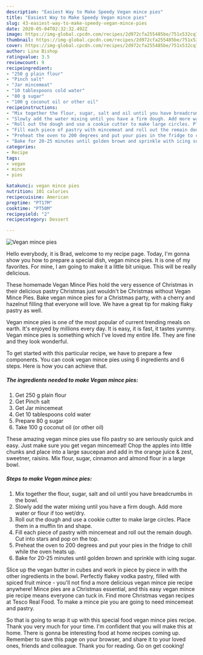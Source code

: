 ```yaml
---
description: "Easiest Way to Make Speedy Vegan mince pies"
title: "Easiest Way to Make Speedy Vegan mince pies"
slug: 43-easiest-way-to-make-speedy-vegan-mince-pies
date: 2020-05-04T02:32:32.492Z
image: https://img-global.cpcdn.com/recipes/2d972cfa255485be/751x532cq70/vegan-mince-pies-recipe-main-photo.jpg
thumbnail: https://img-global.cpcdn.com/recipes/2d972cfa255485be/751x532cq70/vegan-mince-pies-recipe-main-photo.jpg
cover: https://img-global.cpcdn.com/recipes/2d972cfa255485be/751x532cq70/vegan-mince-pies-recipe-main-photo.jpg
author: Lina Bishop
ratingvalue: 3.5
reviewcount: 9
recipeingredient:
- "250 g plain flour"
- "Pinch salt"
- "Jar mincemeat"
- "10 tablespoons cold water"
- "80 g sugar"
- "100 g coconut oil or other oil"
recipeinstructions:
- "Mix together the flour, sugar, salt and oil until you have breadcrumbs in the bowl."
- "Slowly add the water mixing until you have a firm dough. Add more water or flour if too wet/dry."
- "Roll out the dough and use a cookie cutter to make large circles. Place them in a muffin tin and shape."
- "Fill each piece of pastry with mincemeat and roll out the remain dough. Cut into stars and pop on the top."
- "Preheat the oven to 200 degrees and put your pies in the fridge to chill while the oven heats up."
- "Bake for 20-25 minutes until golden brown and sprinkle with icing sugar."
categories:
- Recipe
tags:
- vegan
- mince
- pies

katakunci: vegan mince pies 
nutrition: 101 calories
recipecuisine: American
preptime: "PT17M"
cooktime: "PT50M"
recipeyield: "2"
recipecategory: Dessert

---
```



![Vegan mince pies](https://img-global.cpcdn.com/recipes/2d972cfa255485be/751x532cq70/vegan-mince-pies-recipe-main-photo.jpg)

Hello everybody, it is Brad, welcome to my recipe page. Today, I'm gonna show you how to prepare a special dish, vegan mince pies. It is one of my favorites. For mine, I am going to make it a little bit unique. This will be really delicious.

These homemade Vegan Mince Pies hold the very essence of Christmas in their delicious pastry Christmas just wouldn&#39;t be Christmas without Vegan Mince Pies. Bake vegan mince pies for a Christmas party, with a cherry and hazelnut filling that everyone will love. We have a great tip for making flaky pastry as well.

Vegan mince pies is one of the most popular of current trending meals on earth. It's enjoyed by millions every day. It is easy, it is fast, it tastes yummy. Vegan mince pies is something which I've loved my entire life. They are fine and they look wonderful.


To get started with this particular recipe, we have to prepare a few components. You can cook vegan mince pies using 6 ingredients and 6 steps. Here is how you can achieve that.

<!--inarticleads1-->

##### The ingredients needed to make Vegan mince pies:

1. Get 250 g plain flour
1. Get Pinch salt
1. Get Jar mincemeat
1. Get 10 tablespoons cold water
1. Prepare 80 g sugar
1. Take 100 g coconut oil (or other oil)


These amazing vegan mince pies use filo pastry so are seriously quick and easy. Just make sure you get vegan mincemeat! Chop the apples into little chunks and place into a large saucepan and add in the orange juice &amp; zest, sweetner, raisins. Mix flour, sugar, cinnamon and almond flour in a large bowl. 

<!--inarticleads2-->

##### Steps to make Vegan mince pies:

1. Mix together the flour, sugar, salt and oil until you have breadcrumbs in the bowl.
1. Slowly add the water mixing until you have a firm dough. Add more water or flour if too wet/dry.
1. Roll out the dough and use a cookie cutter to make large circles. Place them in a muffin tin and shape.
1. Fill each piece of pastry with mincemeat and roll out the remain dough. Cut into stars and pop on the top.
1. Preheat the oven to 200 degrees and put your pies in the fridge to chill while the oven heats up.
1. Bake for 20-25 minutes until golden brown and sprinkle with icing sugar.


Slice up the vegan butter in cubes and work in piece by piece in with the other ingredients in the bowl. Perfectly flakey vodka pastry, filled with spiced fruit mince - you&#39;ll not find a more delicious vegan mince pie recipe anywhere! Mince pies are a Christmas essential, and this easy vegan mince pie recipe means everyone can tuck in. Find more Christmas vegan recipes at Tesco Real Food. To make a mince pie you are going to need mincemeat and pastry. 

So that is going to wrap it up with this special food vegan mince pies recipe. Thank you very much for your time. I'm confident that you will make this at home. There is gonna be interesting food at home recipes coming up. Remember to save this page on your browser, and share it to your loved ones, friends and colleague. Thank you for reading. Go on get cooking!
